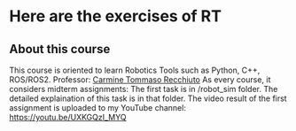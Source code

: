 # Here are the exercises of RT
## About this course
This course is oriented to learn Robotics Tools such as Python, C++, ROS/ROS2. 
Professor: [Carmine Tommaso Recchiuto](https://github.com/CarmineD8)
As every course, it considers midterm assignments:
The first task is in /robot_sim folder. The detailed explaination of this task is in that folder. 
The video result of the first assignment is uploaded to my YouTube channel: https://youtu.be/UXKGQzI_MYQ

